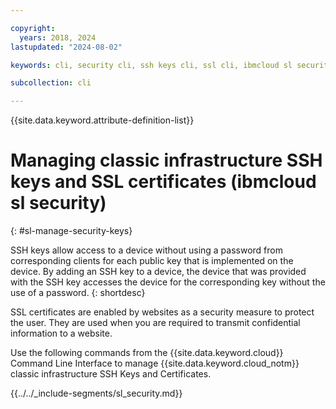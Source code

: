 ```yaml
---

copyright:
  years: 2018, 2024
lastupdated: "2024-08-02"

keywords: cli, security cli, ssh keys cli, ssl cli, ibmcloud sl security, certificate cli, ibmcloud sl, sshkey-add, manage security cli

subcollection: cli

---
```


{{site.data.keyword.attribute-definition-list}}

# Managing classic infrastructure SSH keys and SSL certificates (ibmcloud sl security)
{: #sl-manage-security-keys}

SSH keys allow access to a device without using a password from corresponding clients for each public key that is implemented on the device. By adding an SSH key to a device, the device that was provided with the SSH key accesses the device for the corresponding key without the use of a password.
{: shortdesc}

SSL certificates are enabled by websites as a security measure to protect the user. They are used when you are required to transmit confidential information to a website.

Use the following commands from the {{site.data.keyword.cloud}} Command Line Interface to manage {{site.data.keyword.cloud_notm}} classic infrastructure SSH Keys and Certificates.

{{../../_include-segments/sl_security.md}}

